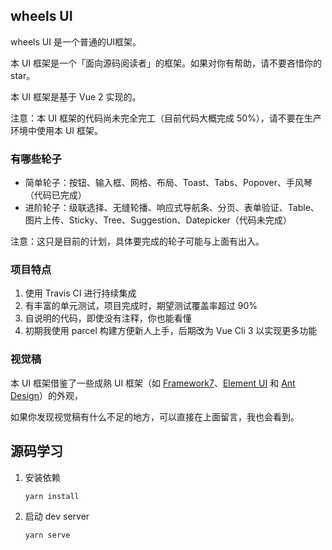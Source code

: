

## wheels UI


wheels UI 是一个普通的UI框架。

本 UI 框架是一个「面向源码阅读者」的框架。如果对你有帮助，请不要吝惜你的 star。

本 UI 框架是基于 Vue 2 实现的。

注意：本 UI 框架的代码尚未完全完工（目前代码大概完成 50%），请不要在生产环境中使用本 UI 框架。


### 有哪些轮子

* 简单轮子：按钮、输入框、网格、布局、Toast、Tabs、Popover、手风琴（代码已完成）
* 进阶轮子：级联选择、无缝轮播、响应式导航条、分页、表单验证、Table、图片上传、Sticky、Tree、Suggestion、Datepicker（代码未完成）

注意：这只是目前的计划，具体要完成的轮子可能与上面有出入。

### 项目特点

1. 使用 Travis CI 进行持续集成
2. 有丰富的单元测试，项目完成时，期望测试覆盖率超过 90%
3. 自说明的代码，即使没有注释，你也能看懂
4. 初期我使用 parcel 构建方便新人上手，后期改为 Vue Cli 3 以实现更多功能



### 视觉稿

本 UI 框架借鉴了一些成熟 UI 框架（如 [Framework7](https://framework7.io/)、[Element UI](https://element.eleme.cn/#/zh-CN/component/installation) 和 [Ant Design](https://ant.design/index-cn)）的外观，

如果你发现视觉稿有什么不足的地方，可以直接在上面留言，我也会看到。



## 源码学习

1. 安装依赖
    ```
    yarn install
    ```

2. 启动 dev server
    ```
    yarn serve
    ```
